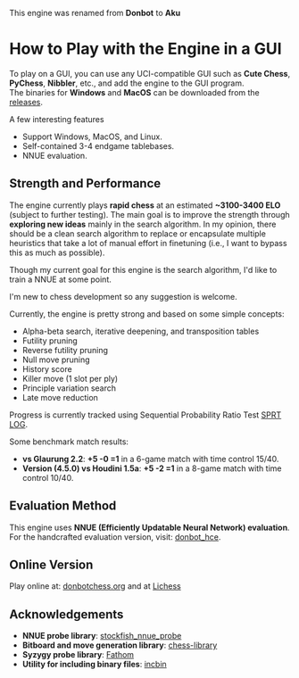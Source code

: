 This engine was renamed from **Donbot** to **Aku**

# How to Play with the Engine in a GUI

To play on a GUI, you can use any UCI-compatible GUI such as **Cute Chess**, **PyChess**, **Nibbler**, etc., and add the engine to the GUI program.  
The binaries for **Windows** and **MacOS** can be downloaded from the [releases](https://github.com/hoavu-cs/donbot-chess-engine/releases/).

A few interesting features
- Support Windows, MacOS, and Linux.
- Self-contained 3-4 endgame tablebases.
- NNUE evaluation.

## Strength and Performance

The engine currently plays **rapid chess** at an estimated **~3100-3400 ELO** (subject to further testing). The main goal is to improve the strength through **exploring new ideas** mainly in the search algorithm. In my opinion, there should be a clean search algorithm to replace or encapsulate multiple heuristics that take a lot of manual effort in finetuning (i.e., I want to bypass this as much as possible).

Though my current goal for this engine is the search algorithm, I'd like to train a NNUE at some point.

I'm new to chess development so any suggestion is welcome.

Currently, the engine is pretty strong and based on some simple concepts: 

- Alpha-beta search, iterative deepening, and transposition tables
- Futility pruning
- Reverse futility pruning
- Null move pruning
- History score 
- Killer move (1 slot per ply)
- Principle variation search
- Late move reduction

Progress is currently tracked using Sequential Probability Ratio Test [SPRT LOG](https://github.com/hoavu-cs/aku-chess-engine/tree/main/sprt).

Some benchmark match results:

- **vs Glaurung 2.2**: **+5 -0 =1** in a 6-game match with time control 15/40.
- **Version (4.5.0) vs Houdini 1.5a**: **+5 -2 =1** in a 8-game match with time control 10/40.

## Evaluation Method

This engine uses **NNUE (Efficiently Updatable Neural Network) evaluation**.  
For the handcrafted evaluation version, visit: [donbot_hce](https://github.com/hoavu-cs/donbot_hce).

## Online Version

Play online at: [donbotchess.org](https://donbotchess.org/) and at [Lichess](https://lichess.org/@/AkuBot)

## Acknowledgements

- **NNUE probe library**: [stockfish_nnue_probe](https://github.com/VedantJoshi1409/stockfish_nnue_probe)
- **Bitboard and move generation library**: [chess-library](https://github.com/Disservin/chess-library)
- **Syzygy probe library**: [Fathom](https://github.com/jdart1/Fathom)
- **Utility for including binary files**: [incbin](https://github.com/graphitemaster/incbin)

